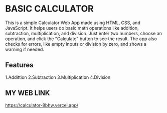 # BASIC CALCULATOR
This is a simple Calculator Web App made using HTML, CSS, and JavaScript. It helps users do basic math operations like addition, subtraction, multiplication, and division.
Just enter two numbers, choose an operation, and click the "Calculate" button to see the result. The app also checks for errors, like empty inputs or division by zero, and shows a warning if needed.
## Features
1.Addittion
2.Subtraction
3.Multiplication
4.Division
## MY WEB LINK
https://calculator-8bhw.vercel.app/
